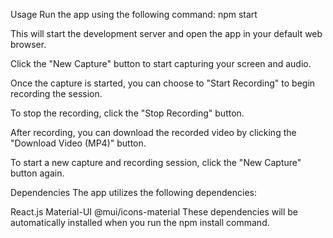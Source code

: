 Usage
Run the app using the following command:
npm start

This will start the development server and open the app in your default web browser.

Click the "New Capture" button to start capturing your screen and audio.

Once the capture is started, you can choose to "Start Recording" to begin recording the session.

To stop the recording, click the "Stop Recording" button.

After recording, you can download the recorded video by clicking the "Download Video (MP4)" button.

To start a new capture and recording session, click the "New Capture" button again.

Dependencies
The app utilizes the following dependencies:

React.js
Material-UI
@mui/icons-material
These dependencies will be automatically installed when you run the npm install command.

